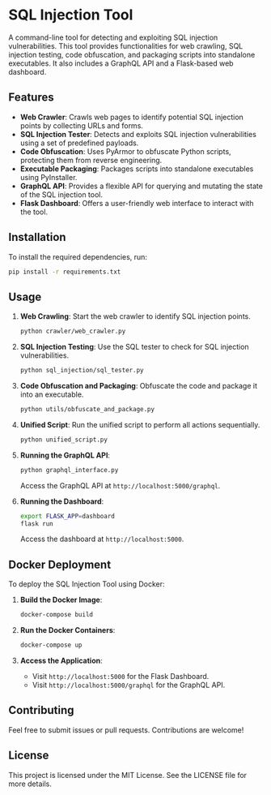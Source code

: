 # SQL Injection Tool

A command-line tool for detecting and exploiting SQL injection vulnerabilities. This tool provides functionalities for web crawling, SQL injection testing, code obfuscation, and packaging scripts into standalone executables. It also includes a GraphQL API and a Flask-based web dashboard.

## Features

- **Web Crawler**: Crawls web pages to identify potential SQL injection points by collecting URLs and forms.
- **SQL Injection Tester**: Detects and exploits SQL injection vulnerabilities using a set of predefined payloads.
- **Code Obfuscation**: Uses PyArmor to obfuscate Python scripts, protecting them from reverse engineering.
- **Executable Packaging**: Packages scripts into standalone executables using PyInstaller.
- **GraphQL API**: Provides a flexible API for querying and mutating the state of the SQL injection tool.
- **Flask Dashboard**: Offers a user-friendly web interface to interact with the tool.

## Installation

To install the required dependencies, run:

```bash
pip install -r requirements.txt
```

## Usage

1. **Web Crawling**: Start the web crawler to identify SQL injection points.
   ```bash
   python crawler/web_crawler.py
   ```

2. **SQL Injection Testing**: Use the SQL tester to check for SQL injection vulnerabilities.
   ```bash
   python sql_injection/sql_tester.py
   ```

3. **Code Obfuscation and Packaging**: Obfuscate the code and package it into an executable.
   ```bash
   python utils/obfuscate_and_package.py
   ```

4. **Unified Script**: Run the unified script to perform all actions sequentially.
   ```bash
   python unified_script.py
   ```

5. **Running the GraphQL API**:
   ```bash
   python graphql_interface.py
   ```

   Access the GraphQL API at `http://localhost:5000/graphql`.

6. **Running the Dashboard**:
   ```bash
   export FLASK_APP=dashboard
   flask run
   ```

   Access the dashboard at `http://localhost:5000`.

## Docker Deployment

To deploy the SQL Injection Tool using Docker:

1. **Build the Docker Image**:
   ```bash
   docker-compose build
   ```

2. **Run the Docker Containers**:
   ```bash
   docker-compose up
   ```

3. **Access the Application**:
   - Visit `http://localhost:5000` for the Flask Dashboard.
   - Visit `http://localhost:5000/graphql` for the GraphQL API.

## Contributing

Feel free to submit issues or pull requests. Contributions are welcome!

## License

This project is licensed under the MIT License. See the LICENSE file for more details.
